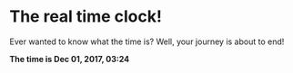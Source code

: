 # The real time clock!

Ever wanted to know what the time is? Well, your journey is about to end!

**The time is Dec 01, 2017, 03:24**